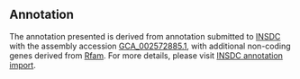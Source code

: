 

Annotation
----------

The annotation presented is derived from annotation submitted to
[INSDC](http://www.insdc.org) with the assembly accession
[GCA\_002572885.1](http://www.ebi.ac.uk/ena/data/view/GCA_002572885.1),
with additional non-coding genes derived from
[Rfam](http://rfam.xfam.org/). For more details, please visit [INSDC
annotation
import](http://ensemblgenomes.org/info/data/insdc_annotation).
